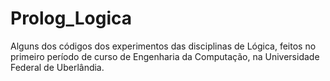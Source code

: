 # Prolog_Logica

Alguns dos códigos dos experimentos das disciplinas de Lógica, feitos no primeiro período de curso de Engenharia da Computação, na Universidade Federal de Uberlândia.
